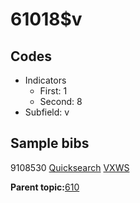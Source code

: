 # 61018$v

## Codes

-   Indicators
    -   First: 1
    -   Second: 8
-   Subfield: v

## Sample bibs

9108530 [Quicksearch](https://search.library.yale.edu/catalog/9108530) [VXWS](http://prodorbis.library.yale.edu:7014/vxws/GetHoldingsService?bibId=9108530)

**Parent topic:**[610](../../tags/610/610.md)

